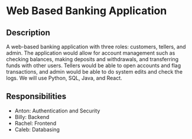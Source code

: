 # Web Based Banking Application

## Description

  A web-based banking application with three roles: customers, tellers, and admin. The application would allow for account management such as checking balances, making deposits and withdrawals, and transferring funds with other users. Tellers would be able to open accounts and flag transactions, and admin would be able to do system edits and check the logs. We will use Python, SQL, Java, and React.

## Responsibilities

  - Anton:  Authentication and Security
  - Billy: Backend
  - Rachel: Frontend
  - Caleb: Databasing

